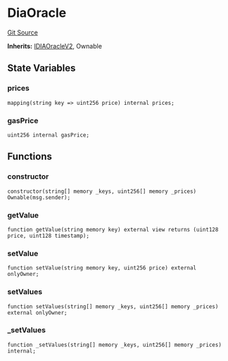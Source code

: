 # DiaOracle

[Git Source](https://dapp-devs.com/ssh://git@git.2222/lumos-labs/xassets/contracts/synths-contracts/blob/969beda74f0f892980053e9edc62c163df24916a/src/mock/DiaOracle.sol)

**Inherits:**
[IDIAOracleV2](/src/interface/external/IDIAOracleV2.sol/interface.IDIAOracleV2.md), Ownable

## State Variables

### prices

```solidity
mapping(string key => uint256 price) internal prices;
```

### gasPrice

```solidity
uint256 internal gasPrice;
```

## Functions

### constructor

```solidity
constructor(string[] memory _keys, uint256[] memory _prices) Ownable(msg.sender);
```

### getValue

```solidity
function getValue(string memory key) external view returns (uint128 price, uint128 timestamp);
```

### setValue

```solidity
function setValue(string memory key, uint256 price) external onlyOwner;
```

### setValues

```solidity
function setValues(string[] memory _keys, uint256[] memory _prices) external onlyOwner;
```

### \_setValues

```solidity
function _setValues(string[] memory _keys, uint256[] memory _prices) internal;
```
